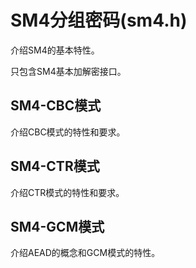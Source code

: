 # SM4分组密码(sm4.h)

介绍SM4的基本特性。

只包含SM4基本加解密接口。

## SM4-CBC模式

介绍CBC模式的特性和要求。

## SM4-CTR模式

介绍CTR模式的特性和要求。

## SM4-GCM模式

介绍AEAD的概念和GCM模式的特性。